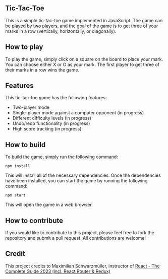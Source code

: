 ## Tic-Tac-Toe

This is a simple tic-tac-toe game implemented in JavaScript. The game can be played by two players, and the goal of the game is to get three of your marks in a row (vertically, horizontally, or diagonally).

## How to play

To play the game, simply click on a square on the board to place your mark. You can choose either X or O as your mark. The first player to get three of their marks in a row wins the game.

## Features

This tic-tac-toe game has the following features:

* Two-player mode
* Single-player mode against a computer opponent (in progress)
* Different difficulty levels (in progress)
* Undo/redo functionality (in progress)
* High score tracking (in progress)

## How to build

To build the game, simply run the following command:

```
npm install
```

This will install all of the necessary dependencies. Once the dependencies have been installed, you can start the game by running the following command:

```
npm start
```

This will open the game in a web browser.

## How to contribute

If you would like to contribute to this project, please feel free to fork the repository and submit a pull request. All contributions are welcome!

## Credit

This project credits to Maximilian Schwarzmüller, instructor of [React - The Complete Guide 2023 (incl. React Router & Redux)](https://www.udemy.com/course/react-the-complete-guide-incl-redux/)
